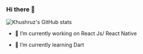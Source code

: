 ### Hi there 👋


![Khushruz's GitHub stats](https://github-readme-stats.vercel.app/api?username=hushruz&hide=contribs,prs)

- 🔭 I’m currently working on  React Js/ React Native
  
- 🌱 I’m currently learning Dart
<!--
- 👯 I’m looking to collaborate on ...
- 🤔 I’m looking for help with ...
- 💬 Ask me about ...
- 📫 How to reach me: ...
- 😄 Pronouns: ...
- ⚡ Fun fact: ...
-->

